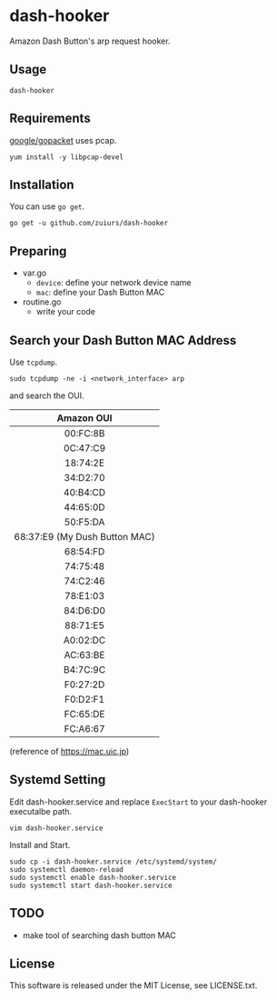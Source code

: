# dash-hooker

Amazon Dash Button's arp request hooker.

## Usage

```
dash-hooker
```

## Requirements

[google/gopacket](https://github.com/google/gopacket) uses pcap.

```
yum install -y libpcap-devel
```

## Installation

You can use `go get`.

```
go get -u github.com/zuiurs/dash-hooker
```

## Preparing

- var.go
  - `device`: define your network device name
  - `mac`: define your Dash Button MAC
- routine.go
  - write your code

## Search your Dash Button MAC Address

Use `tcpdump`.

```
sudo tcpdump -ne -i <network_interface> arp
```

and search the OUI.

|Amazon OUI|
|:-:|
|00:FC:8B|
|0C:47:C9|
|18:74:2E|
|34:D2:70|
|40:B4:CD|
|44:65:0D|
|50:F5:DA|
|68:37:E9 (My Dush Button MAC)|
|68:54:FD|
|74:75:48|
|74:C2:46|
|78:E1:03|
|84:D6:D0|
|88:71:E5|
|A0:02:DC|
|AC:63:BE|
|B4:7C:9C|
|F0:27:2D|
|F0:D2:F1|
|FC:65:DE|
|FC:A6:67|

(reference of https://mac.uic.jp)

## Systemd Setting

Edit dash-hooker.service and replace `ExecStart` to your dash-hooker executalbe path.

```
vim dash-hooker.service
```

Install and Start.

```
sudo cp -i dash-hooker.service /etc/systemd/system/
sudo systemctl daemon-reload
sudo systemctl enable dash-hooker.service
sudo systemctl start dash-hooker.service
```

## TODO

- make tool of searching dash button MAC

## License

This software is released under the MIT License, see LICENSE.txt.
